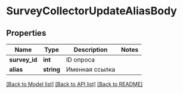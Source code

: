 # SurveyCollectorUpdateAliasBody

## Properties
Name | Type | Description | Notes
------------ | ------------- | ------------- | -------------
**survey_id** | **int** | ID опроса | 
**alias** | **string** | Именная ссылка | 

[[Back to Model list]](../README.md#documentation-for-models) [[Back to API list]](../README.md#documentation-for-api-endpoints) [[Back to README]](../README.md)



